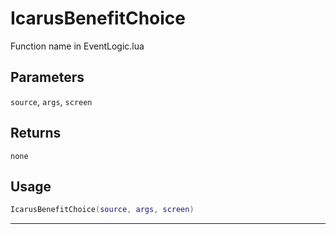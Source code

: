 # IcarusBenefitChoice
Function name in EventLogic.lua
## Parameters
`source`, `args`, `screen`
## Returns
`none`
## Usage
```lua
IcarusBenefitChoice(source, args, screen)
```
---
